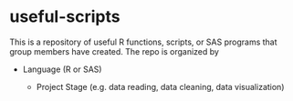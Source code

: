 # useful-scripts
This is a repository of useful R functions, scripts, or SAS programs that group members have created. The repo is organized by
<ul>
  <li>Language (R or SAS)</li>
  <ul>
    <li>Project Stage (e.g. data reading, data cleaning, data visualization)</li>
  </ul>
</ul>

